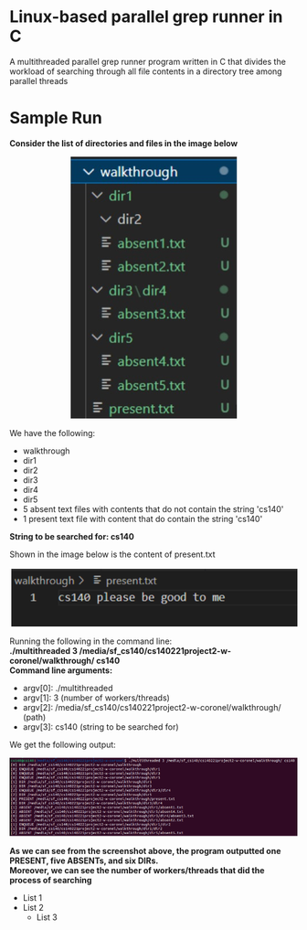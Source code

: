 # Linux-based parallel grep runner in C

A multithreaded parallel grep runner program written in C that divides the workload of searching through all file contents in a directory
tree among parallel threads  

# Sample Run 

<b> Consider the list of directories and files in the image below </b>  

<p align="center">
    <img src="screenshots/directory.jpeg" alt="directory" />
</p> 

We have the following: 
<ul>
    <li> walkthrough</li>
    <li> dir1</li>
    <li> dir2 </li>
    <li> dir3 </li>
    <li> dir4 </li>
    <li> dir5 </li>
    <li> 5 absent text files with contents that do not contain the string 'cs140' </li>
    <li> 1 present text file with content that do contain the string 'cs140' </li>
</ul>  
<b> String to be searched for: cs140 </b>  

Shown in the image below is the content of present.txt  
<p align="center">
    <img src="screenshots/present.png" alt="present">
</p>
  
Running the following in the command line:  
<b> ./multithreaded 3 /media/sf_cs140/cs140221project2-w-coronel/walkthrough/ cs140 </b>  
<b> Command line arguments: </b>  
<ul>
    <li> argv[0]: ./multithreaded </li>
    <li> argv[1]: 3 (number of workers/threads)</li>
    <li> argv[2]: /media/sf_cs140/cs140221project2-w-coronel/walkthrough/ (path)</li>
    <li> argv[3]: cs140 (string to be searched for)</li>
</ul>
  
We get the following output:  
<p align="center">
    <img src="screenshots/result.png" alt="present">
</p>  

**As we can see from the screenshot above, the program outputted one PRESENT, five ABSENTs, and six DIRs.**  
**Moreover, we can see the number of workers/threads that did the process of searching**  

- List 1
- List 2
  - List 3




